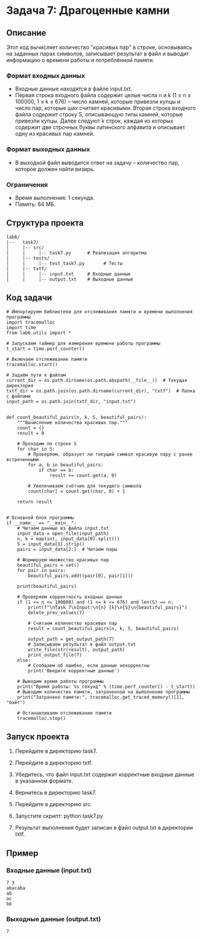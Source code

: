 # Задача 7: Драгоценные камни

## Описание

Этот код вычисляет количество "красивых пар" в строке, основываясь на заданных парах символов, записывает результат в файл и выводит информацию о времени работы и потреблённой памяти.
### Формат входных данных
- Входные данные находятся в файле input.txt.
- Первая строка входного файла
содержит целые числа n и k (1 ≤ n ≤ 100000, 1 ≤ k ≤ 676) – число камней,
которые привезли купцы и число пар, которые шах считает красивыми. Вторая строка входного файла содержит строку S, описывающую типы камней,
которые привезли купцы.
Далее следуют k строк, каждая из которых содержит две строчных буквы
латинского алфавита и описывает одну из красивых пар камней.

### Формат выходных данных
- В выходной файл выводится ответ на задачу – количество пар, которое должен найти визирь.
### Ограничения
- Время выполнения: 1 секунда.
- Память: 64 МБ.

## Структура проекта
```
lab6/
|--   task7/
|     |-- src/
|     |     |-- task7.py      # Реализация алгоритма
|     |-- tests/
|     |     |-- test_task7.py       # Тесты
|     |-- txtf/
|     |     |-- input.txt     # Входные данные
|     |     |-- output.txt    # Выходные данные
```
## Код задачи
```
# Импортируем библиотеки для отслеживания памяти и времени выполнения программы
import tracemalloc
import time
from lab6.utils import *

# Запускаем таймер для измерения времени работы программы
t_start = time.perf_counter()

# Включаем отслеживание памяти
tracemalloc.start()

# Задаём пути к файлам
current_dir = os.path.dirname(os.path.abspath(__file__))  # Текущая директория
txtf_dir = os.path.join(os.path.dirname(current_dir), "txtf")  # Папка с файлами
input_path = os.path.join(txtf_dir, "input.txt")


def count_beautiful_pairs(n, k, S, beautiful_pairs):
    """Вычисление количества красивых пар."""
    count = {}
    result = 0

    # Проходим по строке S
    for char in S:
        # Проверяем, образует ли текущий символ красивую пару с ранее встреченными
        for a, b in beautiful_pairs:
            if char == b:
                result += count.get(a, 0)

        # Увеличиваем счётчик для текущего символа
        count[char] = count.get(char, 0) + 1

    return result


# Основной блок программы
if __name__ == "__main__":
    # Читаем данные из файла input.txt
    input_data = open_file(input_path)
    n, k = map(int, input_data[0].split())
    S = input_data[1].strip()
    pairs = input_data[2:]  # Читаем пары

    # Формируем множество красивых пар
    beautiful_pairs = set()
    for pair in pairs:
        beautiful_pairs.add((pair[0], pair[1]))

    print(beautiful_pairs)

    # Проверяем корректность входных данных
    if (1 <= n <= 100000) and (1 <= k <= 676) and len(S) == n:
        print(f"\nTask 7\nInput:\n{n} {k}\n{S}\n{beautiful_pairs}")
        delete_prev_values(7)

        # Считаем количество красивых пар
        result = count_beautiful_pairs(n, k, S, beautiful_pairs)

        output_path = get_output_path(7)
        # Записываем результат в файл output.txt
        write_file(str(result), output_path)
        print_output_file(7)
    else:
        # Сообщаем об ошибке, если данные некорректны
        print('Введите корректные данные')

    # Выводим время работы программы
    print("Время работы: %s секунд" % (time.perf_counter() - t_start))
    # Выводим количество памяти, затраченной на выполнение программы
    print("Затрачено памяти:", tracemalloc.get_traced_memory()[1], "байт")

    # Останавливаем отслеживание памяти
    tracemalloc.stop()

```
## Запуск проекта

1. Перейдите в директорию task7.
2. Перейдите в директорию txtf.
3. Убедитесь, что файл input.txt содержит корректные входные данные в указанном формате.
4. Вернитесь в директорию task7.
5. Перейдите в директорию src.
6. Запустите скрипт:
      python task7.py
   
7. Результат выполнения будет записан в файл output.txt в директории txtf.

## Пример

### Входные данные (input.txt)
```
7 3
abacaba
ab
ac
bb
```


### Выходные данные (output.txt)
```
7
```
